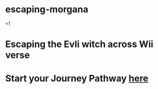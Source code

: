 # escaping-morgana

 \<1 <h1>Escaping the Evli witch across Wii verse<h1>





Start your Journey Pathway [here](./Pathway)

